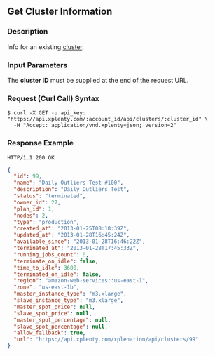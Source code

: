 ## Get Cluster Information

### Description
Info for an existing [cluster](https://github.com/xplenty/xplenty-api-doc-v2/blob/master/resources/cluster.md).

### Input Parameters
The **cluster ID** must be supplied at the end of the request URL.

### Request (Curl Call) Syntax
```shell
$ curl -X GET -u api_key: "https://api.xplenty.com/:account_id/api/clusters/:cluster_id" \
  -H "Accept: application/vnd.xplenty+json; version=2"
```

### Response Example
```HTTP
HTTP/1.1 200 OK
```

```json
{
  "id": 99,
  "name": "Daily Outliers Test #100",
  "description": "Daily Outliers Test",
  "status": "terminated",
  "owner_id": 27,
  "plan_id": 1,
  "nodes": 2,
  "type": "production",
  "created_at": "2013-01-25T08:18:39Z",
  "updated_at": "2013-01-28T16:45:24Z",
  "available_since": "2013-01-28T16:46:22Z",
  "terminated_at": "2013-01-28T17:45:33Z",
  "running_jobs_count": 0,
  "terminate_on_idle": false,
  "time_to_idle": 3600,
  "terminated_on_idle": false,
  "region": "amazon-web-services::us-east-1",
  "zone": "us-east-1b",
  "master_instance_type": "m3.xlarge",
  "slave_instance_type": "m3.xlarge",
  "master_spot_price": null,
  "slave_spot_price": null,
  "master_spot_percentage": null,
  "slave_spot_percentage": null,
  "allow_fallback": true,
  "url": "https://api.xplenty.com/xplenation/api/clusters/99"
}
```
